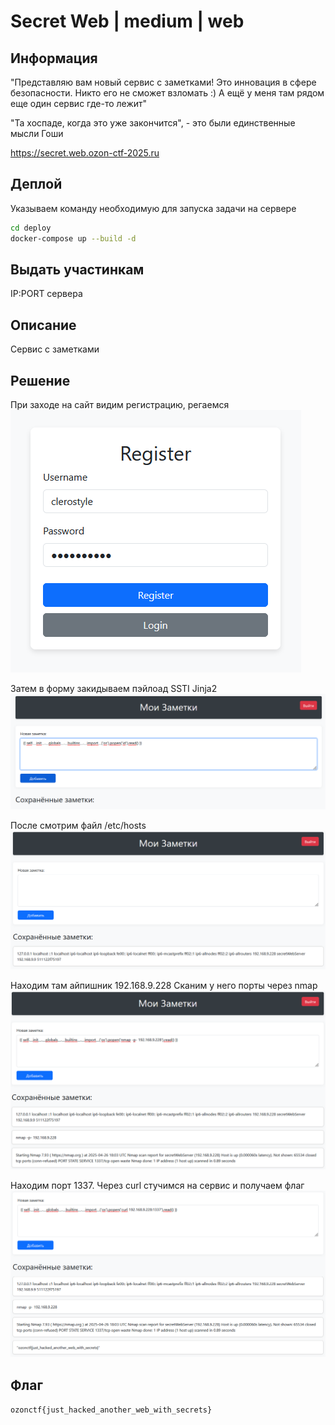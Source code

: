 # Secret Web | medium | web

## Информация

"Представляю вам новый сервис с заметками! Это инновация в сфере безопасности. Никто его не сможет взломать :) А ещё у меня там рядом еще один сервис где-то лежит"

"Та хоспаде, когда это уже закончится", - это были единственные мысли Гоши

https://secret.web.ozon-ctf-2025.ru


## Деплой

Указываем команду необходимую для запуска задачи на сервере

```sh
cd deploy
docker-compose up --build -d
```

## Выдать участинкам

IP:PORT сервера

## Описание

Сервис с заметками

## Решение

При заходе на сайт видим регистрацию, регаемся
![alt text](images/image.png)

Затем в форму закидываем пэйлоад SSTI Jinja2
![alt text](images/image-1.png)

После смотрим файл /etc/hosts
![alt text](images/image-2.png)

Находим там айпишник 192.168.9.228
Сканим у него порты через nmap
![alt text](images/image-4.png)

Находим порт 1337. Через curl стучимся на сервис и получаем флаг
![alt text](images/image-5.png)

## Флаг

`ozonctf{just_hacked_another_web_with_secrets}`